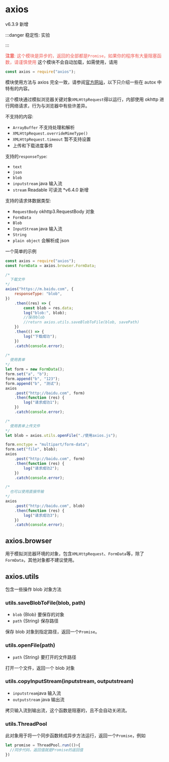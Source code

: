 # axios

v6.3.9 新增

:::danger 稳定性: 实验

:::

<font color="#ef5952">**注意**: 这个模块是异步的，返回的全部都是`Promise`，如果你的程序有大量阻塞函数，请谨慎使用</font>
这个模块不会自动加载，如需使用，请用

```js
const axios = require("axios");
```

模块使用方法与 axios 完全一致，请参阅[官方网站](https://www.axios-http.cn/docs/intro)，以下只介绍一些在 autox 中特有的内容。

这个模块通过模拟浏览器关键对象`XMLHttpRequest`得以运行，内部使用 okhttp 进行网络请求，行为与浏览器中有些许差异。

不支持的内容:

-   `ArrayBuffer` 不支持处理和解析
-   `XMLHttpRequest.overrideMimeType()`
-   `XMLHttpRequest.timeout` 暂不支持设置
-   上传和下载进度事件

支持的`responseType`:

-   `text`
-   `json`
-   `blob`
-   `inputstream` java 输入流
-   `stream` Readable 可读流 \*v6.4.0 新增

支持的请求体数据类型:

-   `RequestBody` okhttp3.RequestBody 对象
-   `FormData`
-   `Blob`
-   `InputStream` java 输入流
-   `String`
-   `plain object` 会解析成 json

一个简单的示例

```js
const axios = require("axios");
const FormData = axios.browser.FormData;

/*
  下载文件
*/
axios("https://m.baidu.com", {
    responseType: "blob",
})
    .then((res) => {
        const blob = res.data;
        log("blob:", blob);
        //保存blob
        //return axios.utils.saveBlobToFile(blob, savePath)
    })
    .then(() => {
        log("下载成功");
    })
    .catch(console.error);

/*
  使用表单
*/
let form = new FormData();
form.set("a", "b");
form.append("b", "123");
form.append("b", "测试");
axios
    .post("http://baidu.com", form)
    .then(function (res) {
        log("请求成功1");
    })
    .catch(console.error);

/*
  使用表单上传文件
*/
let blob = axios.utils.openFile("./使用axios.js");

form.enctype = "multipart/form-data";
form.set("file", blob);
axios
    .post("http://baidu.com", form)
    .then(function (res) {
        log("请求成功2");
    })
    .catch(console.error);

/*
  也可以使用直接传输
*/
axios
    .post("http://baidu.com", blob)
    .then(function (res) {
        log("请求成功3");
    })
    .catch(console.error);
```

## axios.browser

用于模拟浏览器环境的对象，包含`XMLHttpRequest`、`FormData`等，除了`FormData`，其他对象都不建议使用。

## axios.utils

包含一些操作 blob 对象方法

### utils.saveBlobToFile(blob, path)

-   `blob` {Blob} 要保存的对象
-   `path` {String} 保存路径

保存 blob 对象到指定路径，返回一个`Promise`。

### utils.openFile(path)

-   `path` {String} 要打开的文件路径

打开一个文件，返回一个 blob 对象

### utils.copyInputStream(inputstream, outputstream)

-   `inputstream`java 输入流
-   `outputstream` java 输出流

拷贝输入流到输出流，这个函数是阻塞的，且不会自动关闭流。

### utils.ThreadPool

此对象用于将一个同步函数转成异步方法运行，返回一个`Promise`，例如

```js
let promise = ThreadPool.run(()>{
  //同步代码，返回值就是Promise的返回值
})
```
